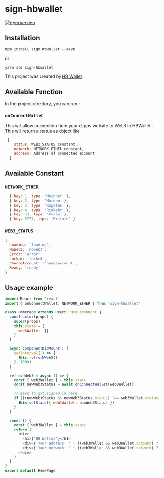 # sign-hbwallet
[![npm version](https://badge.fury.io/js/sign-hbwallet.svg)](https://badge.fury.io/js/sign-hbwallet)

## Installation
```
npm install sign-hbwallet --save
```
or
```
yarn add sign-hbwallet
```

This project was created by [HB Wallet](https://www.hb-wallet.com/).

## Available Function

In the project directory, you can run :

### `onConnectWallet`

This will allow connection from your dapps website to Web3 in HBWallet .<br />
This will return a status as object like
```javascript
 {
    status: WEB3_STATUS constant,
    network: NETWORK_ETHER constant,
    address: Address of connected account
  }
```

## Available Constant

### `NETWORK_ETHER`
```javascript
  { key: 1, type: 'Mainnet' },
  { key: 2, type: 'Morden' },
  { key: 3, type: 'Ropsten' },
  { key: 4, type: 'Rinkeby' },
  { key: 42, type: 'Kovan' },
  { key: 5777, type: 'Private' }
```
### `WEB3_STATUS`
```javascript
{
  Loading: 'loading',
  NoWeb3: 'noweb3',
  Error: 'error',
  Locked: 'locked',
  ChangeAccount: 'changeaccount',
  Ready: 'ready'
}
```

## Usage example

```javascript
import React from 'react'
import { onConnectWallet, NETWORK_ETHER } from 'sign-hbwallet'

class HomePage extends React.PureComponent {
  constructor(props) {
    super(props)
    this.state = {
      web3Wallet: {}
    }
  }

  async componentDidMount() {
    setInterval(() => {
      this.refreshWeb3()
    }, 1000)
  }

  refreshWeb3 = async () => {
    const { web3Wallet } = this.state
    const newWeb3Status = await onConnectWallet(web3Wallet)

    // Need to get signed in here
    if (((newWeb3Status && newWeb3Status.status) !== web3Wallet.status)) {
      this.setState({ web3Wallet: newWeb3Status })
    }
  }

  render() {
    const { web3Wallet } = this.state
    return (
      <div>
        <h1>{'HB Wallet'}</h1>
        <div>{'Your address: ' + ((web3Wallet && web3Wallet.account) ? web3Wallet.account : '...')}</div>
        <div>{'Your network: ' + ((web3Wallet && web3Wallet.network) ? NETWORK_ETHER.find(itm => itm.key === web3Wallet.network).type : '...')}</div>
      </div>
    )
  }
}
export default HomePage

```